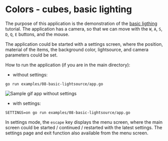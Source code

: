 # Colors - cubes, basic lighting

The purpose of this application is the demonstration of the [basic ligthing](https://learnopengl.com/Lighting/Basic-Lighting) tutorial. The application has a camera, so that we can move with the `W`, `A`, `S`, `D`, `Q`, `E` buttons, and the mouse.

The application could be started with a settings screen, where the position, material of the items, the background color, lightsource, and camera parameters could be set.

How to run the application (if you are in the main directory):

- without settings:

```
go run examples/08-basic-lightsource/app.go
```

![Sample gif app without settings](./sample/sample.gif)

- with settings:

```
SETTINGS=on go run examples/08-basic-lightsource/app.go
```

In settings mode, the `escape` key displays the menu screen, where the main screen could be started / continued / restarted with the latest settings. The settings page and exit function also available from the menu screen.
